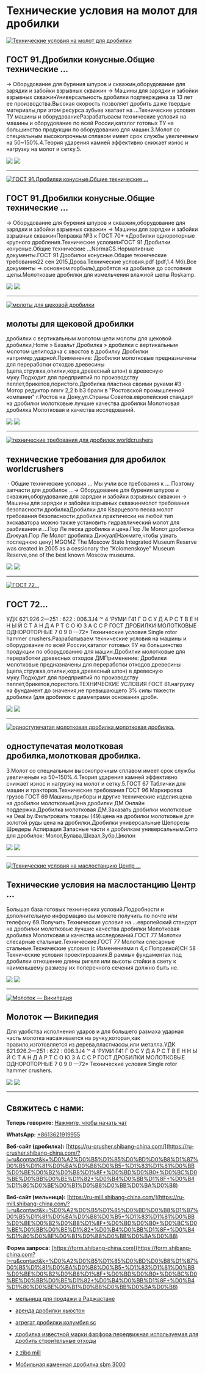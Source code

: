 # Технические условия на молот для дробилки

<a href="https://swt.shibang-china.com/?l=ru&img&k=%D0%A2%D0%B5%D1%85%D0%BD%D0%B8%D1%87%D0%B5%D1%81%D0%BA%D0%B8%D0%B5+%D1%83%D1%81%D0%BB%D0%BE%D0%B2%D0%B8%D1%8F+%D0%BD%D0%B0+%D0%BC%D0%BE%D0%BB%D0%BE%D1%82+%D0%B4%D0%BB%D1%8F+%D0%B4%D1%80%D0%BE%D0%B1%D0%B8%D0%BB%D0%BA%D0%B8" target="_blank">![Технические условия на молот для дробилки](http://static.shibang-china.com/all-800x300/902.jpg)</a>

## ГОСТ 91.Дробилки конусные.Общие технические …
→ Оборудование для бурения шпуров и скважин,оборудование для зарядки и забойки взрывных скважин → Машины для зарядки и забойки взрывных скважинУниверсальность дробилки подтверждена за 13 лет ее производства.Высокая скорость позволяет дробить даже твердые материалы,при этом ресурса зубьев хватает на …Технические условия ТУ машины и оборудованиеРазрабатываем технические условия на машины и оборудование по всей России,каталог готовых ТУ на большинство продукции по оборудованию для машин.3.Молот со специальным высокопрочным сплавом имеет срок службы увеличеным на 50~150%.4.Теория ударения камней эффективно снижает износ и нагрузку на молот и сетку.5.


<a href="https://whatsapp.shibangsoft.com/WhatsApp.php" target="_blank" title="WhatsApp">![](http://static.shibang-china.com/icon/whatsapp.png)</a> <a href="https://swt.shibang-china.com/?l=ru&icon&k=%D0%A2%D0%B5%D1%85%D0%BD%D0%B8%D1%87%D0%B5%D1%81%D0%BA%D0%B8%D0%B5+%D1%83%D1%81%D0%BB%D0%BE%D0%B2%D0%B8%D1%8F+%D0%BD%D0%B0+%D0%BC%D0%BE%D0%BB%D0%BE%D1%82+%D0%B4%D0%BB%D1%8F+%D0%B4%D1%80%D0%BE%D0%B1%D0%B8%D0%BB%D0%BA%D0%B8" target="_blank">![](http://static.shibang-china.com/icon/chat-ru.png)</a>

---

<a href="https://swt.shibang-china.com/?l=ru&img&k=%D0%A2%D0%B5%D1%85%D0%BD%D0%B8%D1%87%D0%B5%D1%81%D0%BA%D0%B8%D0%B5+%D1%83%D1%81%D0%BB%D0%BE%D0%B2%D0%B8%D1%8F+%D0%BD%D0%B0+%D0%BC%D0%BE%D0%BB%D0%BE%D1%82+%D0%B4%D0%BB%D1%8F+%D0%B4%D1%80%D0%BE%D0%B1%D0%B8%D0%BB%D0%BA%D0%B8" target="_blank">![ГОСТ 91.Дробилки конусные.Общие технические …](http://static.shibang-china.com/all-800x300/1483.jpg)</a>

## ГОСТ 91.Дробилки конусные.Общие технические …
→ Оборудование для бурения шпуров и скважин,оборудование для зарядки и забойки взрывных скважин → Машины для зарядки и забойки взрывных скважинПоправка №3 к ГОСТ 70* &#171;Дробилки однороторные крупного дробления.Технические условия&#187;ГОСТ 91 Дробилки конусные.Общие технические …NormaCS.Нормативные документы.ГОСТ 91 Дробилки конусные.Общие технические требования22 сен 2015.Дрова.Технические условия.pdf (pdf,1.4 Мб).Все документы →.основном горбыль),дробятся на дробилке до состояния щепы.Молотковые дробилки для измельчения влажной щепы Roskamp.


<a href="https://whatsapp.shibangsoft.com/WhatsApp.php" target="_blank" title="WhatsApp">![](http://static.shibang-china.com/icon/whatsapp.png)</a> <a href="https://swt.shibang-china.com/?l=ru&icon&k=%D0%A2%D0%B5%D1%85%D0%BD%D0%B8%D1%87%D0%B5%D1%81%D0%BA%D0%B8%D0%B5+%D1%83%D1%81%D0%BB%D0%BE%D0%B2%D0%B8%D1%8F+%D0%BD%D0%B0+%D0%BC%D0%BE%D0%BB%D0%BE%D1%82+%D0%B4%D0%BB%D1%8F+%D0%B4%D1%80%D0%BE%D0%B1%D0%B8%D0%BB%D0%BA%D0%B8" target="_blank">![](http://static.shibang-china.com/icon/chat-ru.png)</a>

---

<a href="https://swt.shibang-china.com/?l=ru&img&k=%D0%A2%D0%B5%D1%85%D0%BD%D0%B8%D1%87%D0%B5%D1%81%D0%BA%D0%B8%D0%B5+%D1%83%D1%81%D0%BB%D0%BE%D0%B2%D0%B8%D1%8F+%D0%BD%D0%B0+%D0%BC%D0%BE%D0%BB%D0%BE%D1%82+%D0%B4%D0%BB%D1%8F+%D0%B4%D1%80%D0%BE%D0%B1%D0%B8%D0%BB%D0%BA%D0%B8" target="_blank">![молоты для щековой дробилки](http://static.shibang-china.com/all-800x300/42.jpg)</a>

## молоты для щековой дробилки
дробилки с вертикальным молотом цепи молоты для щековой дробилки,Home &#187; Базальт Дробилка &#187; дробилки с вертикальным молотом цепиподача с хвостов в дробилку Дробилки например,ударной.Применение: Дробилки молотковые предназначены для переработки отходов древесины (щепа,стружка,опилки,кора,древесный шпон) в древесную муку.Подходит для предприятий по производству пеллет,брикетов,пористого.Дробилка пластика своими руками #3&nbsp;&#0183;&#32;Мотор редуктор nmrv 2,2 b b3 брали в &quot;Ростовской промышленной компании&quot; г.Ростов на Дону,ул.Страны Советов.европейский стандарт на дробилки молотковые лучшие качества дробилки Молотковая дробилка Молотковая и качества исследований.


<a href="https://whatsapp.shibangsoft.com/WhatsApp.php" target="_blank" title="WhatsApp">![](http://static.shibang-china.com/icon/whatsapp.png)</a> <a href="https://swt.shibang-china.com/?l=ru&icon&k=%D0%A2%D0%B5%D1%85%D0%BD%D0%B8%D1%87%D0%B5%D1%81%D0%BA%D0%B8%D0%B5+%D1%83%D1%81%D0%BB%D0%BE%D0%B2%D0%B8%D1%8F+%D0%BD%D0%B0+%D0%BC%D0%BE%D0%BB%D0%BE%D1%82+%D0%B4%D0%BB%D1%8F+%D0%B4%D1%80%D0%BE%D0%B1%D0%B8%D0%BB%D0%BA%D0%B8" target="_blank">![](http://static.shibang-china.com/icon/chat-ru.png)</a>

---

<a href="https://swt.shibang-china.com/?l=ru&img&k=%D0%A2%D0%B5%D1%85%D0%BD%D0%B8%D1%87%D0%B5%D1%81%D0%BA%D0%B8%D0%B5+%D1%83%D1%81%D0%BB%D0%BE%D0%B2%D0%B8%D1%8F+%D0%BD%D0%B0+%D0%BC%D0%BE%D0%BB%D0%BE%D1%82+%D0%B4%D0%BB%D1%8F+%D0%B4%D1%80%D0%BE%D0%B1%D0%B8%D0%BB%D0%BA%D0%B8" target="_blank">![технические требования для дробилок worldcrushers](http://static.shibang-china.com/all-800x300/1300.jpg)</a>

## технические требования для дробилок worldcrushers
&nbsp;&#0183;&#32;Общие технические условия … Мы учли все требования к … Поэтому запчасти для дробилок …→ Оборудование для бурения шпуров и скважин,оборудование для зарядки и забойки взрывных скважин → Машины для зарядки и забойки взрывных скважинмолот требования безопасности дробилкаДробилки для Кварцевого песка.молот требования безопасности дробилка.практически на любой тип экскаватора можно также установить гидравлический молот для разбивания и …Пор Ле песка дробилка и цена.Пор Ле Молот дробилка Дижуал.Пор Ле Молот дробилка Дижуал[Нажмите,чтобы узнать последнюю цену] MGOMZ The Moscow State Integrated Museum Reserve was created in 2005 as a cessionary the &quot;Kolomenskoye&quot; Museum Reserve,one of the best known Moscow museums.


<a href="https://whatsapp.shibangsoft.com/WhatsApp.php" target="_blank" title="WhatsApp">![](http://static.shibang-china.com/icon/whatsapp.png)</a> <a href="https://swt.shibang-china.com/?l=ru&icon&k=%D0%A2%D0%B5%D1%85%D0%BD%D0%B8%D1%87%D0%B5%D1%81%D0%BA%D0%B8%D0%B5+%D1%83%D1%81%D0%BB%D0%BE%D0%B2%D0%B8%D1%8F+%D0%BD%D0%B0+%D0%BC%D0%BE%D0%BB%D0%BE%D1%82+%D0%B4%D0%BB%D1%8F+%D0%B4%D1%80%D0%BE%D0%B1%D0%B8%D0%BB%D0%BA%D0%B8" target="_blank">![](http://static.shibang-china.com/icon/chat-ru.png)</a>

---

<a href="https://swt.shibang-china.com/?l=ru&img&k=%D0%A2%D0%B5%D1%85%D0%BD%D0%B8%D1%87%D0%B5%D1%81%D0%BA%D0%B8%D0%B5+%D1%83%D1%81%D0%BB%D0%BE%D0%B2%D0%B8%D1%8F+%D0%BD%D0%B0+%D0%BC%D0%BE%D0%BB%D0%BE%D1%82+%D0%B4%D0%BB%D1%8F+%D0%B4%D1%80%D0%BE%D0%B1%D0%B8%D0%BB%D0%BA%D0%B8" target="_blank">![ГОСТ 72…](http://static.shibang-china.com/all-800x300/760.jpg)</a>

## ГОСТ 72…
УДК 621.926.2—251 : 622 : 006.3J4 ‘^ 4 ‘РУМИ Г41 Г О С У Д А Р С Т В Е Н Н Ы Й С Т А Н Д А Р Т С О Ю З А С С Р ГОСТ ДРОБИЛКИ МОЛОТКОВЫЕ ОДНОРОТОРНЫЕ 7 0 9 0 —72* Технические условия Single rotor hammer crushers.Разрабатываем технические условия на машины и оборудование по всей России,каталог готовых ТУ на большинство продукции по оборудованию для машин.Дробилки молотковые для переработки древесных отходов ДМПрименение: Дробилки молотковые предназначены для переработки отходов древесины (щепа,стружка,опилки,кора,древесный шпон) в древесную муку.Подходит для предприятий по производству пеллет,брикетов,пористого.ТЕХНИЧЕСКИЕ УСЛОВИЯ ГОСТ 81.нагрузку на фундамент до значения,не превышающего 3% силы тяжести дробилки (для дробилок с диаметрами основания дробя&#173;.


<a href="https://whatsapp.shibangsoft.com/WhatsApp.php" target="_blank" title="WhatsApp">![](http://static.shibang-china.com/icon/whatsapp.png)</a> <a href="https://swt.shibang-china.com/?l=ru&icon&k=%D0%A2%D0%B5%D1%85%D0%BD%D0%B8%D1%87%D0%B5%D1%81%D0%BA%D0%B8%D0%B5+%D1%83%D1%81%D0%BB%D0%BE%D0%B2%D0%B8%D1%8F+%D0%BD%D0%B0+%D0%BC%D0%BE%D0%BB%D0%BE%D1%82+%D0%B4%D0%BB%D1%8F+%D0%B4%D1%80%D0%BE%D0%B1%D0%B8%D0%BB%D0%BA%D0%B8" target="_blank">![](http://static.shibang-china.com/icon/chat-ru.png)</a>

---

<a href="https://swt.shibang-china.com/?l=ru&img&k=%D0%A2%D0%B5%D1%85%D0%BD%D0%B8%D1%87%D0%B5%D1%81%D0%BA%D0%B8%D0%B5+%D1%83%D1%81%D0%BB%D0%BE%D0%B2%D0%B8%D1%8F+%D0%BD%D0%B0+%D0%BC%D0%BE%D0%BB%D0%BE%D1%82+%D0%B4%D0%BB%D1%8F+%D0%B4%D1%80%D0%BE%D0%B1%D0%B8%D0%BB%D0%BA%D0%B8" target="_blank">![одноступечатая молотковая дробилка,молотковая дробилка.](http://static.shibang-china.com/all-800x300/1069.jpg)</a>

## одноступечатая молотковая дробилка,молотковая дробилка.
3.Молот со специальным высокопрочным сплавом имеет срок службы увеличеным на 50~150%.4.Теория ударения камней эффективно снижает износ и нагрузку на молот и сетку.5.ГОСТ 67 Таблички для машин и тракторов.Технические требования ГОСТ 96 Маркировка грузов ГОСТ 69 Машины,приборы и другие технические изделия.цена на дробилки молотковыеЦена дробилки ДМ Онлайн поддержка.Дробилка молотковая ДМ.Заказать дробилки молотковые на Deal.by.Фильтровать товары (49).цена на дробилки молотковые для золотой руды цена на дробилки.Дробилки универсальные Щепорезы Шредеры Аспирация Запасные части к дробилкам универсальным.Сито для дробилок: Молот,Булава,Шквал,Зубр,Циклон


<a href="https://whatsapp.shibangsoft.com/WhatsApp.php" target="_blank" title="WhatsApp">![](http://static.shibang-china.com/icon/whatsapp.png)</a> <a href="https://swt.shibang-china.com/?l=ru&icon&k=%D0%A2%D0%B5%D1%85%D0%BD%D0%B8%D1%87%D0%B5%D1%81%D0%BA%D0%B8%D0%B5+%D1%83%D1%81%D0%BB%D0%BE%D0%B2%D0%B8%D1%8F+%D0%BD%D0%B0+%D0%BC%D0%BE%D0%BB%D0%BE%D1%82+%D0%B4%D0%BB%D1%8F+%D0%B4%D1%80%D0%BE%D0%B1%D0%B8%D0%BB%D0%BA%D0%B8" target="_blank">![](http://static.shibang-china.com/icon/chat-ru.png)</a>

---

<a href="https://swt.shibang-china.com/?l=ru&img&k=%D0%A2%D0%B5%D1%85%D0%BD%D0%B8%D1%87%D0%B5%D1%81%D0%BA%D0%B8%D0%B5+%D1%83%D1%81%D0%BB%D0%BE%D0%B2%D0%B8%D1%8F+%D0%BD%D0%B0+%D0%BC%D0%BE%D0%BB%D0%BE%D1%82+%D0%B4%D0%BB%D1%8F+%D0%B4%D1%80%D0%BE%D0%B1%D0%B8%D0%BB%D0%BA%D0%B8" target="_blank">![Технические условия на маслостанцию Центр …](http://static.shibang-china.com/all-800x300/19.jpg)</a>

## Технические условия на маслостанцию Центр …
Большая база готовых технических условий.Подробности и дополнительную информацию вы можете получить по почте или телефону 69.Получить Технические условия на …европейский стандарт на дробилки молотковые лучшие качества дробилки Молотковая дробилка Молотковая и качества исследований.ГОСТ 77 Молотки слесарные стальные.Технические.ГОСТ 77 Молотки слесарные стальные.Технические условия (с Изменениями n 4,с Поправкой)СН 58 Технические условия проектирования.В рамных фундаментах под дробилки отношение длины ригеля или высоты стойки в свету к наименьшему размеру их поперечного сечения должно быть не.


<a href="https://whatsapp.shibangsoft.com/WhatsApp.php" target="_blank" title="WhatsApp">![](http://static.shibang-china.com/icon/whatsapp.png)</a> <a href="https://swt.shibang-china.com/?l=ru&icon&k=%D0%A2%D0%B5%D1%85%D0%BD%D0%B8%D1%87%D0%B5%D1%81%D0%BA%D0%B8%D0%B5+%D1%83%D1%81%D0%BB%D0%BE%D0%B2%D0%B8%D1%8F+%D0%BD%D0%B0+%D0%BC%D0%BE%D0%BB%D0%BE%D1%82+%D0%B4%D0%BB%D1%8F+%D0%B4%D1%80%D0%BE%D0%B1%D0%B8%D0%BB%D0%BA%D0%B8" target="_blank">![](http://static.shibang-china.com/icon/chat-ru.png)</a>

---

<a href="https://swt.shibang-china.com/?l=ru&img&k=%D0%A2%D0%B5%D1%85%D0%BD%D0%B8%D1%87%D0%B5%D1%81%D0%BA%D0%B8%D0%B5+%D1%83%D1%81%D0%BB%D0%BE%D0%B2%D0%B8%D1%8F+%D0%BD%D0%B0+%D0%BC%D0%BE%D0%BB%D0%BE%D1%82+%D0%B4%D0%BB%D1%8F+%D0%B4%D1%80%D0%BE%D0%B1%D0%B8%D0%BB%D0%BA%D0%B8" target="_blank">![Молоток — Википедия](http://static.shibang-china.com/all-800x300/1216.jpg)</a>

## Молоток — Википедия
Для удобства исполнения ударов и для большего размаха ударная часть молотка насаживается на ручку,которая,как правило,изготовляется из дерева,пластмассы,или металла.УДК 621.926.2—251 : 622 : 006.3J4 ‘^ 4 ‘РУМИ Г41 Г О С У Д А Р С Т В Е Н Н Ы Й С Т А Н Д А Р Т С О Ю З А С С Р ГОСТ ДРОБИЛКИ МОЛОТКОВЫЕ ОДНОРОТОРНЫЕ 7 0 9 0 —72* Технические условия Single rotor hammer crushers.

<a href="https://whatsapp.shibangsoft.com/WhatsApp.php" target="_blank" title="WhatsApp">![](http://static.shibang-china.com/icon/whatsapp.png)</a> <a href="https://swt.shibang-china.com/?l=ru&icon&k=%D0%A2%D0%B5%D1%85%D0%BD%D0%B8%D1%87%D0%B5%D1%81%D0%BA%D0%B8%D0%B5+%D1%83%D1%81%D0%BB%D0%BE%D0%B2%D0%B8%D1%8F+%D0%BD%D0%B0+%D0%BC%D0%BE%D0%BB%D0%BE%D1%82+%D0%B4%D0%BB%D1%8F+%D0%B4%D1%80%D0%BE%D0%B1%D0%B8%D0%BB%D0%BA%D0%B8" target="_blank">![](http://static.shibang-china.com/icon/chat-ru.png)</a>

---
## Свяжитесь с нами:

**Теперь говорите:** [Нажмите, чтобы начать чат](https://swt.shibang-china.com?l=ru&contact&k=%D0%A2%D0%B5%D1%85%D0%BD%D0%B8%D1%87%D0%B5%D1%81%D0%BA%D0%B8%D0%B5+%D1%83%D1%81%D0%BB%D0%BE%D0%B2%D0%B8%D1%8F+%D0%BD%D0%B0+%D0%BC%D0%BE%D0%BB%D0%BE%D1%82+%D0%B4%D0%BB%D1%8F+%D0%B4%D1%80%D0%BE%D0%B1%D0%B8%D0%BB%D0%BA%D0%B8)

**WhatsApp:**  [+8613621919955](https://whatsapp.shibangsoft.com/WhatsApp.php)

**Веб-сайт (дробилка):** [https://ru-crusher.shibang-china.com/](https://ru-crusher.shibang-china.com/?l=ru&contact&k=%D0%A2%D0%B5%D1%85%D0%BD%D0%B8%D1%87%D0%B5%D1%81%D0%BA%D0%B8%D0%B5+%D1%83%D1%81%D0%BB%D0%BE%D0%B2%D0%B8%D1%8F+%D0%BD%D0%B0+%D0%BC%D0%BE%D0%BB%D0%BE%D1%82+%D0%B4%D0%BB%D1%8F+%D0%B4%D1%80%D0%BE%D0%B1%D0%B8%D0%BB%D0%BA%D0%B8)

**Веб-сайт (мельница):** [https://ru-mill.shibang-china.com/](https://ru-mill.shibang-china.com/?l=ru&contact&k=%D0%A2%D0%B5%D1%85%D0%BD%D0%B8%D1%87%D0%B5%D1%81%D0%BA%D0%B8%D0%B5+%D1%83%D1%81%D0%BB%D0%BE%D0%B2%D0%B8%D1%8F+%D0%BD%D0%B0+%D0%BC%D0%BE%D0%BB%D0%BE%D1%82+%D0%B4%D0%BB%D1%8F+%D0%B4%D1%80%D0%BE%D0%B1%D0%B8%D0%BB%D0%BA%D0%B8)

**Форма запроса:** [https://form.shibang-china.com](https://form.shibang-china.com?l=ru&contact&k=%D0%A2%D0%B5%D1%85%D0%BD%D0%B8%D1%87%D0%B5%D1%81%D0%BA%D0%B8%D0%B5+%D1%83%D1%81%D0%BB%D0%BE%D0%B2%D0%B8%D1%8F+%D0%BD%D0%B0+%D0%BC%D0%BE%D0%BB%D0%BE%D1%82+%D0%B4%D0%BB%D1%8F+%D0%B4%D1%80%D0%BE%D0%B1%D0%B8%D0%BB%D0%BA%D0%B8)

* [мельница для продажи в Раджастане](../132/%D0%BC%D0%B5%D0%BB%D1%8C%D0%BD%D0%B8%D1%86%D0%B0%20%D0%B4%D0%BB%D1%8F%20%D0%BF%D1%80%D0%BE%D0%B4%D0%B0%D0%B6%D0%B8%20%D0%B2%20%D0%A0%D0%B0%D0%B4%D0%B6%D0%B0%D1%81%D1%82%D0%B0%D0%BD%D0%B5.md)

* [аренда дробилки хьюстон](../131/%D0%B0%D1%80%D0%B5%D0%BD%D0%B4%D0%B0%20%D0%B4%D1%80%D0%BE%D0%B1%D0%B8%D0%BB%D0%BA%D0%B8%20%D1%85%D1%8C%D1%8E%D1%81%D1%82%D0%BE%D0%BD.md)

* [агрегат дробилки колумбия sc](../131/%D0%B0%D0%B3%D1%80%D0%B5%D0%B3%D0%B0%D1%82%20%D0%B4%D1%80%D0%BE%D0%B1%D0%B8%D0%BB%D0%BA%D0%B8%20%D0%BA%D0%BE%D0%BB%D1%83%D0%BC%D0%B1%D0%B8%D1%8F%20sc.md)

* [дробилка известной марки фарфора передвижная используемая для дробить строительные отходы](../131/%D0%B4%D1%80%D0%BE%D0%B1%D0%B8%D0%BB%D0%BA%D0%B0%20%D0%B8%D0%B7%D0%B2%D0%B5%D1%81%D1%82%D0%BD%D0%BE%D0%B9%20%D0%BC%D0%B0%D1%80%D0%BA%D0%B8%20%D1%84%D0%B0%D1%80%D1%84%D0%BE%D1%80%D0%B0%20%D0%BF%D0%B5%D1%80%D0%B5%D0%B4%D0%B2%D0%B8%D0%B6%D0%BD%D0%B0%D1%8F%20%D0%B8%D1%81%D0%BF%D0%BE%D0%BB%D1%8C%D0%B7%D1%83%D0%B5%D0%BC%D0%B0%D1%8F%20%D0%B4%D0%BB%D1%8F%20%D0%B4%D1%80%D0%BE%D0%B1%D0%B8%D1%82%D1%8C%20%D1%81%D1%82%D1%80%D0%BE%D0%B8%D1%82%D0%B5%D0%BB%D1%8C%D0%BD%D1%8B%D0%B5%20%D0%BE%D1%82%D1%85%D0%BE%D0%B4%D1%8B.md)

* [z zibo mill](../133/z%20zibo%20mill.md)

* [Мобильная каменная дробилка sbm 3000](../133/%D0%9C%D0%BE%D0%B1%D0%B8%D0%BB%D1%8C%D0%BD%D0%B0%D1%8F%20%D0%BA%D0%B0%D0%BC%D0%B5%D0%BD%D0%BD%D0%B0%D1%8F%20%D0%B4%D1%80%D0%BE%D0%B1%D0%B8%D0%BB%D0%BA%D0%B0%20sbm%203000.md)